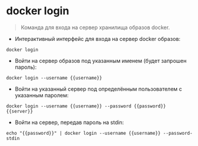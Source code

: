 # docker login

> Команда для входа на сервер хранилища образов docker.

- Интерактивный интерфейс для входа на сервер docker образов:

`docker login`

- Войти на сервер образов под указанным именем (будет запрошен пароль):

`docker login --username {{username}}`

- Войти на указанный сервер под определённым пользователем с указанным паролем:

`docker login --username {{username}} --password {{password}} {{server}}`

- Войти на сервер, передав пароль на stdin:

`echo "{{password}}" | docker login --username {{username}} --password-stdin`
